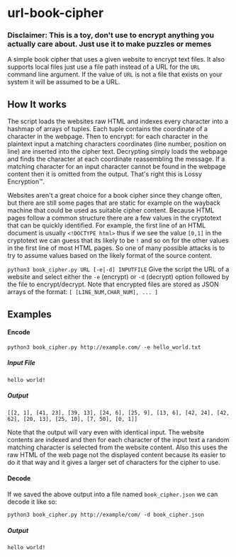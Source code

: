 # url-book-cipher
### Disclaimer: This is a toy, don't use to encrypt anything you actually care about. Just use it to make puzzles or memes 
A simple book cipher that uses a given website to encrypt text files. It also supports local files just use a file path instead of a URL for the `URL` command line argument. If the value of `URL` is not a file that exists on your system it will be assumed to be a URL.

## How It works

The script loads the websites raw HTML and indexes every character into a hashmap of arrays of tuples. Each tuple contains the coordinate of a character in the webpage. Then to encrypt: for each character in the plaintext input a matching characters coordinates (line number, position on line) are inserted into the cipher text. Decrypting simply loads the webpage and finds the character at each coordinate reassembling the message. If a matching character for an input character cannot be found in the webpage content then it is omitted from the output. That's right this is Lossy Encryption™.

Websites aren't a great choice for a book cipher since they change often, but there are still some pages that are static for example on the wayback machine that could be used as suitable cipher content. Because HTML pages follow a common structure there are a few values in the cryptotext that can be quickly identified. For example, the first line of an HTML document is usually `<!DOCTYPE html>` thus if we see the value `[0,1]` in the cryptotext we can guess that its likely to be `!` and so on for the other values in the first line of most HTML pages. So one of many possible attacks is to try to assume values based on the likely format of the source content. 

`python3 book_cipher.py URL [-e|-d] INPUTFILE`
Give the script the URL of a website and select either the `-e` (encrypt) or `-d` (decrypt) option followed by the file to encrypt/decrypt. Note that encrypted files are stored as JSON arrays of the format: `[ [LINE_NUM,CHAR_NUM], ... ]` 

## Examples
#### Encode
`python3 book_cipher.py http://example.com/ -e hello_world.txt`
##### Input File
`hello world!`
##### Output
`[[2, 1], [41, 23], [39, 13], [24, 6], [25, 9], [13, 6], [42, 24], [42, 62], [20, 13], [25, 10], [7, 50], [0, 1]]`

Note that the output will vary even with identical input. The website contents are indexed and then for each character of the input text a random matching character is selected from the website content. Also this uses the raw HTML of the web page not the displayed content because its easier to do it that way and it gives a larger set of characters for the cipher to use.

#### Decode
If we saved the above output into a file named `book_cipher.json` we can decode it like so:

`python3 book_cipher.py http://example/com/ -d book_cipher.json`
##### Output
`hello world!`
